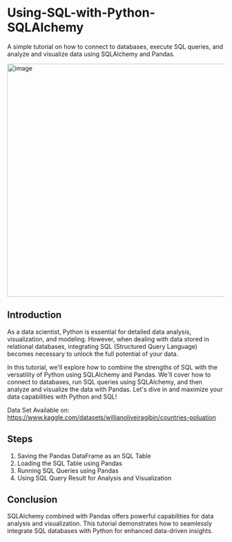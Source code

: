 # Using-SQL-with-Python-SQLAlchemy

A simple tutorial on how to connect to databases, execute SQL queries, and analyze and visualize data using SQLAlchemy and Pandas.

<img width="539" alt="image" src="https://github.com/Lekhansh-cmd/Using-SQL-with-Python-SQLAlchemy/assets/78807364/61e8e7b5-3081-4ef1-95e8-d8fbd20f9e02">

## Introduction
As a data scientist, Python is essential for detailed data analysis, visualization, and modeling. However, when dealing with data stored in relational databases, integrating SQL (Structured Query Language) becomes necessary to unlock the full potential of your data.

In this tutorial, we'll explore how to combine the strengths of SQL with the versatility of Python using SQLAlchemy and Pandas. We'll cover how to connect to databases, run SQL queries using SQLAlchemy, and then analyze and visualize the data with Pandas. Let's dive in and maximize your data capabilities with Python and SQL!

Data Set Available on: https://www.kaggle.com/datasets/willianoliveiragibin/countries-poluation

## Steps
1. Saving the Pandas DataFrame as an SQL Table
2. Loading the SQL Table using Pandas
3. Running SQL Queries using Pandas
4. Using SQL Query Result for Analysis and Visualization

## Conclusion
SQLAlchemy combined with Pandas offers powerful capabilities for data analysis and visualization. This tutorial demonstrates how to seamlessly integrate SQL databases with Python for enhanced data-driven insights.
